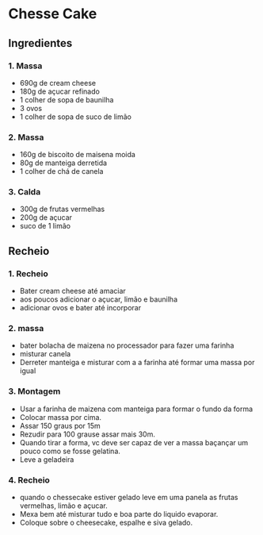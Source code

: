# Chesse Cake

## Ingredientes

### 1. Massa

- 690g de cream cheese
- 180g de açucar refinado
- 1 colher de sopa de baunilha
- 3 ovos
- 1 colher de sopa de suco de limão

### 2. Massa

- 160g de biscoito de maisena moida
- 80g de manteiga derretida
- 1 colher de chá de canela

### 3. Calda

- 300g de frutas vermelhas
- 200g de açucar
- suco de 1 limão

## Recheio

### 1. Recheio

- Bater cream cheese até amaciar
- aos poucos adicionar o açucar, limão e baunilha
- adicionar ovos e bater até incorporar

### 2. massa

- bater bolacha de maizena no processador para fazer uma farinha
- misturar canela
- Derreter manteiga e misturar com a a farinha até formar uma massa por igual

### 3. Montagem

- Usar a farinha de maizena com manteiga para formar o fundo da forma
- Colocar massa por cima.
- Assar 150 graus por 15m
- Rezudir para 100 grause assar mais 30m.
- Quando tirar a forma, vc deve ser capaz de ver a massa baçançar um pouco como se fosse gelatina.
- Leve a geladeira

### 4. Recheio

- quando o chessecake estiver gelado leve em uma panela as frutas vermelhas, limão e açucar.
- Mexa bem até misturar tudo e boa parte do liquido evaporar.
- Coloque sobre o cheesecake, espalhe e siva gelado.